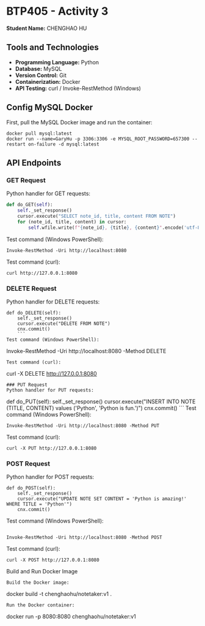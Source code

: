 # BTP405 - Activity 3
**Student Name:** CHENGHAO HU

## Tools and Technologies
- **Programming Language:** Python
- **Database:** MySQL
- **Version Control:** Git
- **Containerization:** Docker
- **API Testing:** curl / Invoke-RestMethod (Windows)

## Config MySQL Docker
First, pull the MySQL Docker image and run the container:
```
docker pull mysql:latest
docker run --name=GaryHu -p 3306:3306 -e MYSQL_ROOT_PASSWORD=657300 --restart on-failure -d mysql:latest

```


## API Endpoints

### GET Request
Python handler for GET requests:
```python
def do_GET(self):
    self._set_response()
    cursor.execute("SELECT note_id, title, content FROM NOTE")
    for (note_id, title, content) in cursor:
        self.wfile.write(f"{note_id}, {title}, {content}".encode('utf-8'))
```
Test command (Windows PowerShell):

```
Invoke-RestMethod -Uri http://localhost:8080
```
Test command (curl):

```
curl http://127.0.0.1:8080
```
### DELETE Request
Python handler for DELETE requests:

```
def do_DELETE(self):
    self._set_response()
    cursor.execute("DELETE FROM NOTE")
    cnx.commit()
    ```
Test command (Windows PowerShell):

```
 Invoke-RestMethod -Uri http://localhost:8080 -Method DELETE
 ```
Test command (curl):
```

curl -X DELETE http://127.0.0.1:8080
```
### PUT Request
Python handler for PUT requests:
```

def do_PUT(self):
    self._set_response()
    cursor.execute("INSERT INTO NOTE (TITLE, CONTENT) values ('Python', 'Python is fun.')")
    cnx.commit()
    ```
Test command (Windows PowerShell):

```
Invoke-RestMethod -Uri http://localhost:8080 -Method PUT
```
Test command (curl):

```
curl -X PUT http://127.0.0.1:8080
```
### POST Request

Python handler for POST requests:

```
def do_POST(self):
    self._set_response()
    cursor.execute("UPDATE NOTE SET CONTENT = 'Python is amazing!' WHERE TITLE = 'Python'")
    cnx.commit()
```
Test command (Windows PowerShell):
```

Invoke-RestMethod -Uri http://localhost:8080 -Method POST
```
Test command (curl):

```
curl -X POST http://127.0.0.1:8080
```
Build and Run Docker Image
```
Build the Docker image:

```
docker build -t chenghaohu/notetaker:v1 .
```
Run the Docker container:

```
docker run -p 8080:8080 chenghaohu/notetaker:v1
```

